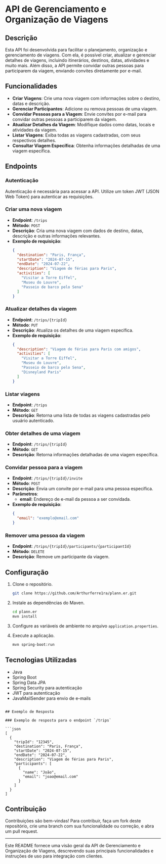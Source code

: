 
# API de Gerenciamento e Organização de Viagens

## Descrição

Esta API foi desenvolvida para facilitar o planejamento, organização e gerenciamento de viagens. Com ela, é possível criar, atualizar e gerenciar detalhes de viagens, incluindo itinerários, destinos, datas, atividades e muito mais. Além disso, a API permite convidar outras pessoas para participarem da viagem, enviando convites diretamente por e-mail.

## Funcionalidades

- **Criar Viagens**: Crie uma nova viagem com informações sobre o destino, datas e descrição.
- **Gerenciar Participantes**: Adicione ou remova pessoas de uma viagem.
- **Convidar Pessoas para a Viagem**: Envie convites por e-mail para convidar outras pessoas a participarem da viagem.
- **Atualizar Detalhes da Viagem**: Modifique dados como datas, locais e atividades da viagem.
- **Listar Viagens**: Exiba todas as viagens cadastradas, com seus respectivos detalhes.
- **Consultar Viagem Específica**: Obtenha informações detalhadas de uma viagem específica.

## Endpoints

### Autenticação
Autenticação é necessária para acessar a API. Utilize um token JWT (JSON Web Token) para autenticar as requisições.

### Criar uma nova viagem

- **Endpoint**: `/trips`
- **Método**: `POST`
- **Descrição**: Cria uma nova viagem com dados de destino, datas, descrição e outras informações relevantes.
- **Exemplo de requisição**:
  ```json
  {
    "destination": "Paris, França",
    "startDate": "2024-07-15",
    "endDate": "2024-07-22",
    "description": "Viagem de férias para Paris",
    "activities": [
      "Visitar a Torre Eiffel",
      "Museu do Louvre",
      "Passeio de barco pelo Sena"
    ]
  }
  ```

### Atualizar detalhes da viagem

- **Endpoint**: `/trips/{tripId}`
- **Método**: `PUT`
- **Descrição**: Atualiza os detalhes de uma viagem específica.
- **Exemplo de requisição**:
  ```json
  {
    "description": "Viagem de férias para Paris com amigos",
    "activities": [
      "Visitar a Torre Eiffel",
      "Museu do Louvre",
      "Passeio de barco pelo Sena",
      "Disneyland Paris"
    ]
  }
  ```

### Listar viagens

- **Endpoint**: `/trips`
- **Método**: `GET`
- **Descrição**: Retorna uma lista de todas as viagens cadastradas pelo usuário autenticado.

### Obter detalhes de uma viagem

- **Endpoint**: `/trips/{tripId}`
- **Método**: `GET`
- **Descrição**: Retorna informações detalhadas de uma viagem específica.

### Convidar pessoa para a viagem

- **Endpoint**: `/trips/{tripId}/invite`
- **Método**: `POST`
- **Descrição**: Envia um convite por e-mail para uma pessoa específica.
- **Parâmetros**:
  - **email**: Endereço de e-mail da pessoa a ser convidada.
- **Exemplo de requisição**:
  ```json
  {
    "email": "exemplo@email.com"
  }
  ```

### Remover uma pessoa da viagem

- **Endpoint**: `/trips/{tripId}/participants/{participantId}`
- **Método**: `DELETE`
- **Descrição**: Remove um participante da viagem.

## Configuração

1. Clone o repositório.
   ```bash
   git clone https://github.com/Arthurferre1ra/plann.er.git
   ```
2. Instale as dependências do Maven.
   ```bash
   cd plann.er
   mvn install
   ```
3. Configure as variáveis de ambiente no arquivo `application.properties`.

4. Execute a aplicação.
   ```bash
   mvn spring-boot:run
   ```

## Tecnologias Utilizadas

- Java
- Spring Boot
- Spring Data JPA
- Spring Security para autenticação
- JWT para autenticação
- JavaMailSender para envio de e-mails

```

## Exemplo de Resposta

### Exemplo de resposta para o endpoint `/trips`

```json
[
  {
    "tripId": "12345",
    "destination": "Paris, França",
    "startDate": "2024-07-15",
    "endDate": "2024-07-22",
    "description": "Viagem de férias para Paris",
    "participants": [
      {
        "name": "João",
        "email": "joao@email.com"
      }
    ]
  }
]
```

## Contribuição

Contribuições são bem-vindas! Para contribuir, faça um fork deste repositório, crie uma branch com sua funcionalidade ou correção, e abra um pull request.

---

Este README fornece uma visão geral da API de Gerenciamento e Organização de Viagens, descrevendo suas principais funcionalidades e instruções de uso para integração com clientes.